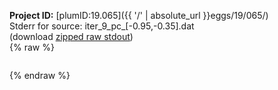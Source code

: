 **Project ID:** [plumID:19.065]({{ '/' | absolute_url }}eggs/19/065/)  
Stderr for source:  iter_9_pc_[-0.95,-0.35].dat   
(download [zipped raw stdout](iter_9_pc_[-0.95,-0.35].dat.plumed_master.stdout.txt.zip))  
{% raw %}
<pre>
</pre>
{% endraw %}
